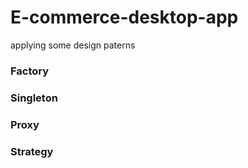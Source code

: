 # E-commerce-desktop-app
applying some design paterns
### Factory
### Singleton
### Proxy
### Strategy
